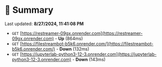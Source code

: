 # 📖 Summary
Last updated: **8/27/2024, 11:41:08 PM**

- `GET` [https://restreamer-09gx.onrender.com](https://restreamer-09gx.onrender.com) - **Up** (864ms)
- `GET` [https://filestreambot-b5k6.onrender.com/](https://filestreambot-b5k6.onrender.com/) - **Down** (132ms)
- `GET` [https://jupyterlab-python3-12-3.onrender.com](https://jupyterlab-python3-12-3.onrender.com) - **Down** (143ms)
